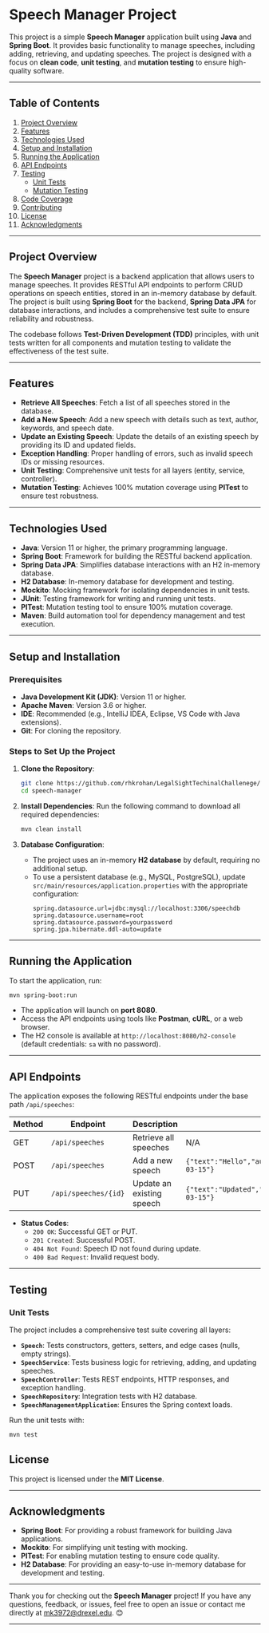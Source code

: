 # Speech Manager Project

This project is a simple **Speech Manager** application built using **Java** and **Spring Boot**. It provides basic functionality to manage speeches, including adding, retrieving, and updating speeches. The project is designed with a focus on **clean code**, **unit testing**, and **mutation testing** to ensure high-quality software.

---

## Table of Contents

1. [Project Overview](#project-overview)
2. [Features](#features)
3. [Technologies Used](#technologies-used)
4. [Setup and Installation](#setup-and-installation)
5. [Running the Application](#running-the-application)
6. [API Endpoints](#api-endpoints)
7. [Testing](#testing)
   - [Unit Tests](#unit-tests)
   - [Mutation Testing](#mutation-testing)
8. [Code Coverage](#code-coverage)
9. [Contributing](#contributing)
10. [License](#license)
11. [Acknowledgments](#acknowledgments)

---

## Project Overview

The **Speech Manager** project is a backend application that allows users to manage speeches. It provides RESTful API endpoints to perform CRUD operations on speech entities, stored in an in-memory database by default. The project is built using **Spring Boot** for the backend, **Spring Data JPA** for database interactions, and includes a comprehensive test suite to ensure reliability and robustness.

The codebase follows **Test-Driven Development (TDD)** principles, with unit tests written for all components and mutation testing to validate the effectiveness of the test suite.

---

## Features

- **Retrieve All Speeches**: Fetch a list of all speeches stored in the database.
- **Add a New Speech**: Add a new speech with details such as text, author, keywords, and speech date.
- **Update an Existing Speech**: Update the details of an existing speech by providing its ID and updated fields.
- **Exception Handling**: Proper handling of errors, such as invalid speech IDs or missing resources.
- **Unit Testing**: Comprehensive unit tests for all layers (entity, service, controller).
- **Mutation Testing**: Achieves 100% mutation coverage using **PITest** to ensure test robustness.

---

## Technologies Used

- **Java**: Version 11 or higher, the primary programming language.
- **Spring Boot**: Framework for building the RESTful backend application.
- **Spring Data JPA**: Simplifies database interactions with an H2 in-memory database.
- **H2 Database**: In-memory database for development and testing.
- **Mockito**: Mocking framework for isolating dependencies in unit tests.
- **JUnit**: Testing framework for writing and running unit tests.
- **PITest**: Mutation testing tool to ensure 100% mutation coverage.
- **Maven**: Build automation tool for dependency management and test execution.

---

## Setup and Installation

### Prerequisites

- **Java Development Kit (JDK)**: Version 11 or higher.
- **Apache Maven**: Version 3.6 or higher.
- **IDE**: Recommended (e.g., IntelliJ IDEA, Eclipse, VS Code with Java extensions).
- **Git**: For cloning the repository.

### Steps to Set Up the Project

1. **Clone the Repository**:

   ```bash
   git clone https://github.com/rhkrohan/LegalSightTechinalChallenege/
   cd speech-manager
   ```

2. **Install Dependencies**:
   Run the following command to download all required dependencies:

   ```bash
   mvn clean install
   ```

3. **Database Configuration**:
   - The project uses an in-memory **H2 database** by default, requiring no additional setup.
   - To use a persistent database (e.g., MySQL, PostgreSQL), update `src/main/resources/application.properties` with the appropriate configuration:
     ```properties
     spring.datasource.url=jdbc:mysql://localhost:3306/speechdb
     spring.datasource.username=root
     spring.datasource.password=yourpassword
     spring.jpa.hibernate.ddl-auto=update
     ```

---

## Running the Application

To start the application, run:

```bash
mvn spring-boot:run
```

- The application will launch on **port 8080**.
- Access the API endpoints using tools like **Postman**, **cURL**, or a web browser.
- The H2 console is available at `http://localhost:8080/h2-console` (default credentials: `sa` with no password).

---

## API Endpoints

The application exposes the following RESTful endpoints under the base path `/api/speeches`:

| Method | Endpoint             | Description               | Request Body Example                                                          | Response Example                                |
| ------ | -------------------- | ------------------------- | ----------------------------------------------------------------------------- | ----------------------------------------------- |
| GET    | `/api/speeches`      | Retrieve all speeches     | N/A                                                                           | `[{"id":1,"text":"Hello","author":"Alice"...}]` |
| POST   | `/api/speeches`      | Add a new speech          | `{"text":"Hello","author":"Alice","keywords":"hi","speechDate":"2025-03-15"}` | `{"id":1,"text":"Hello"...}`                    |
| PUT    | `/api/speeches/{id}` | Update an existing speech | `{"text":"Updated","author":"Bob","keywords":"up","speechDate":"2025-03-15"}` | `{"id":1,"text":"Updated"...}`                  |

- **Status Codes**:
  - `200 OK`: Successful GET or PUT.
  - `201 Created`: Successful POST.
  - `404 Not Found`: Speech ID not found during update.
  - `400 Bad Request`: Invalid request body.

---

## Testing

### Unit Tests

The project includes a comprehensive test suite covering all layers:

- **`Speech`**: Tests constructors, getters, setters, and edge cases (nulls, empty strings).
- **`SpeechService`**: Tests business logic for retrieving, adding, and updating speeches.
- **`SpeechController`**: Tests REST endpoints, HTTP responses, and exception handling.
- **`SpeechRepository`**: Integration tests with H2 database.
- **`SpeechManagementApplication`**: Ensures the Spring context loads.

Run the unit tests with:

```bash
mvn test
```

## License

This project is licensed under the **MIT License**.

---

## Acknowledgments

- **Spring Boot**: For providing a robust framework for building Java applications.
- **Mockito**: For simplifying unit testing with mocking.
- **PITest**: For enabling mutation testing to ensure code quality.
- **H2 Database**: For providing an easy-to-use in-memory database for development and testing.

---

Thank you for checking out the **Speech Manager** project! If you have any questions, feedback, or issues, feel free to open an issue or contact me directly at [mk3972@drexel.edu](mailto:mk3972@drexel.edu). 😊

---
